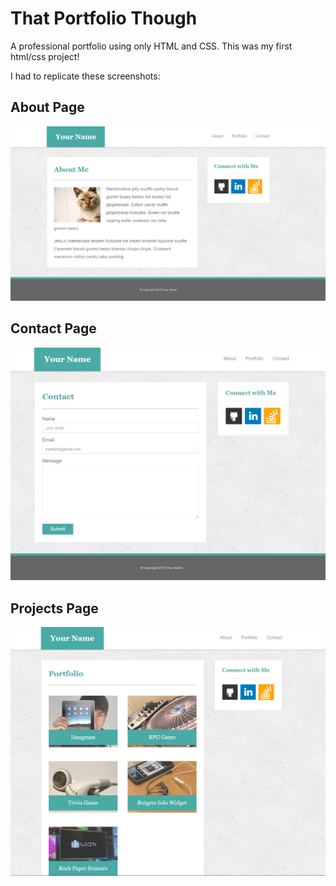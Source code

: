 # That Portfolio Though
A professional portfolio using only HTML and CSS. This was my first html/css project!

I had to replicate these screenshots:

## About Page

![aboutPage](assets/images/Portfolio_About.png)

## Contact Page

![aboutPage](assets/images/Portfolio_Contact.png)

## Projects Page

![aboutPage](assets/images/Portfolio_Gallery.png)
